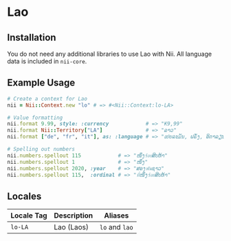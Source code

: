 <!-- This file has been generated. Source: languages/_template.md.erb -->

# Lao

## Installation

You do not need any additional libraries to use Lao with Nii.
All language data is included in `nii-core`.

## Example Usage

``` ruby
# Create a context for Lao
nii = Nii::Context.new "lo" # => #<Nii::Context:lo-LA>

# Value formatting
nii.format 9.99, style: :currency            # => "₭9,99"
nii.format Nii::Territory["LA"]              # => "ລາວ"
nii.format ["de", "fr", "it"], as: :language # => "ເຢຍລະມັນ, ຝຣັ່ງ, ອິຕາລຽນ"

# Spelling out numbers
nii.numbers.spellout 115            # => "ໜຶ່ງ​ร้อย​ສິບ​ຫ້າ"
nii.numbers.spellout 1              # => "ໜຶ່ງ"
nii.numbers.spellout 2020, :year    # => "ສອງ​พัน​ຊາວ"
nii.numbers.spellout 115,  :ordinal # => "ที่​ໜຶ່ງ​ร้อย​ສິບ​ຫ້າ"
```


## Locales

<table>
  <thead>
    <tr>
      <th>Locale Tag</th>
      <th>Description</th>
      <th>Aliases</th>
    </tr>
  </thead>
  <tbody>
    <tr>
      <td><code>lo-LA</code></td>
      <td>Lao (Laos)</td>
      <td><code>lo</code> and <code>lao</code></td>
    </tr>
  </tbody>
</table>

